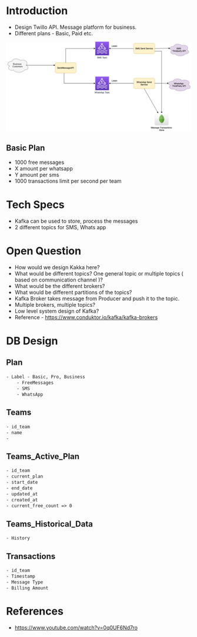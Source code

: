 
# Introduction
- Design Twillo API. Message platform for business.
- Different plans - Basic, Paid etc.

<img title="TwilloAPIDesign" alt="Alt text" src="TwilloAPIDesign.drawio.png">

## Basic Plan
- 1000 free messages
- X amount per whatsapp
- Y amount per sms
- 1000 transactions limit per second per team

# Tech Specs
- Kafka can be used to store, process the messages
- 2 different topics for SMS, Whats app

# Open Question 
- How would we design Kakka here?
- What would be different topics? One general topic or multiple topics ( based on communication channel )?
- What would be the different brokers?
- What would be different partitions of the topics?
- Kafka Broker takes message from Producer and push it to the topic.
- Multiple brokers, multiple topics?
- Low level system design of Kafka?
- Reference - https://www.conduktor.io/kafka/kafka-brokers

# DB Design
## Plan
    - Label - Basic, Pro, Business
        - FreeMessages
        - SMS
        - WhatsApp
## Teams
    - id_team
    - name
    - 
## Teams_Active_Plan
    - id_team
    - current_plan
    - start_date
    - end_date
    - updated_at
    - created_at
    - current_free_count => 0
## Teams_Historical_Data
    - History
## Transactions
    - id_team
    - Timestamp
    - Message Type
    - Billing Amount
    
# References
- https://www.youtube.com/watch?v=0q0UF6Nd7ro
